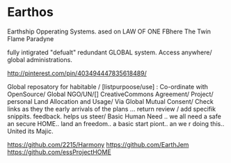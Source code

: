 Earthos
=======

Earthship Opperating Systems. 
ased on LAW OF ONE FBhere The Twin Flame Paradyne

fully intigrated "defualt" redundant GLOBAL system. Access anywhere/ global administrations.

http://pinterest.com/pin/403494447835618489/

Global reposatory for habitable / [listpurpoose/use] :
Co-ordinate with OpenSource/ Global NGO/UN/[] 
CreativeCommons Agreement/ Project/ personal Land Allocation and Usage/
Via Global Mutual Consent/ Check links as they the early arrivals of the plans
... return review / add specifik snippits. feedback. helps us steer/ Basic Human Need
.. we all need a safe an secure HOME.. land an freedom.. a basic start piont..
an we r doing this.. United its Majic.

https://github.com/2215/Harmony
https://github.com/EarthJem
https://github.com/essProjectHOME
